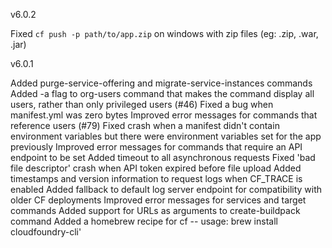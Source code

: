 v6.0.2

Fixed `cf push -p path/to/app.zip` on windows with zip files (eg: .zip, .war, .jar)

v6.0.1

Added purge-service-offering and migrate-service-instances commands
Added -a flag to org-users command that makes the command display all users, rather than only privileged users (#46)
Fixed a bug when manifest.yml was zero bytes
Improved error messages for commands that reference users (#79)
Fixed crash when a manifest didn't contain environment variables but there were environment variables set for the app previously
Improved error messages for commands that require an API endpoint to be set
Added timeout to all asynchronous requests
Fixed 'bad file descriptor' crash when API token expired before file upload
Added timestamps and version information to request logs when CF_TRACE is enabled
Added fallback to default log server endpoint for compatibility with older CF deployments
Improved error messages for services and target commands
Added support for URLs as arguments to create-buildpack command
Added a homebrew recipe for cf -- usage: brew install cloudfoundry-cli'
